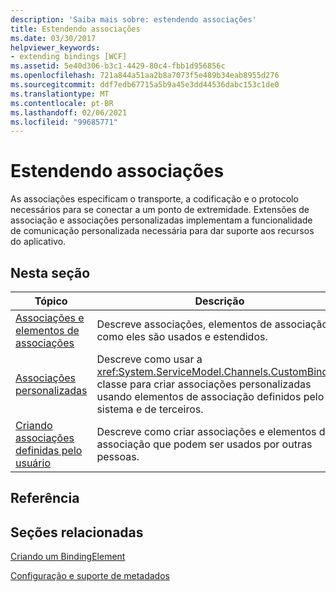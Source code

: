 ```yaml
---
description: 'Saiba mais sobre: estendendo associações'
title: Estendendo associações
ms.date: 03/30/2017
helpviewer_keywords:
- extending bindings [WCF]
ms.assetid: 5e40d306-b3c1-4429-80c4-fbb1d956856c
ms.openlocfilehash: 721a844a51aa2b8a7073f5e489b34eab8955d276
ms.sourcegitcommit: ddf7edb67715a5b9a45e3dd44536dabc153c1de0
ms.translationtype: MT
ms.contentlocale: pt-BR
ms.lasthandoff: 02/06/2021
ms.locfileid: "99685771"
---
```

# <a name="extending-bindings"></a>Estendendo associações

As associações especificam o transporte, a codificação e o protocolo necessários para se conectar a um ponto de extremidade. Extensões de associação e associações personalizadas implementam a funcionalidade de comunicação personalizada necessária para dar suporte aos recursos do aplicativo.  
  
## <a name="in-this-section"></a>Nesta seção  
  
|Tópico|Descrição|  
|-----------|-----------------|  
|[Associações e elementos de associações](bindings-and-binding-elements.md)|Descreve associações, elementos de associação e como eles são usados e estendidos.|  
|[Associações personalizadas](custom-bindings.md)|Descreve como usar a <xref:System.ServiceModel.Channels.CustomBinding> classe para criar associações personalizadas usando elementos de associação definidos pelo sistema e de terceiros.|  
|[Criando associações definidas pelo usuário](creating-user-defined-bindings.md)|Descreve como criar associações e elementos de associação que podem ser usados por outras pessoas.|  
  
## <a name="reference"></a>Referência  
  
## <a name="related-sections"></a>Seções relacionadas  

 [Criando um BindingElement](creating-a-bindingelement.md)  
  
 [Configuração e suporte de metadados](configuration-and-metadata-support.md)

